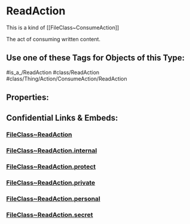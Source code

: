 ﻿---
limit: 9
mapWithTag: true
excludes: 
icon: link-2
version: "2.0"
tagNames:
  - class/ReadAction
  - class/Thing/Action/ConsumeAction/ReadAction
  - is_a_/ReadAction
  - schema-org/ReadAction
tags:
  - class/FileClass
  - class/ReadAction
  - is_a_/ReadAction
  - class/Thing/Action/ConsumeAction/ReadAction
extends: FileClass~Thing/FileClass~Action/FileClass~ConsumeAction
fields: []
---

# ReadAction
This is a kind of [[FileClass~ConsumeAction]]

The act of consuming written content.


## Use one of these Tags for Objects of this Type:

#is_a_/ReadAction
#class/ReadAction
#class/Thing/Action/ConsumeAction/ReadAction

## Properties:



## Confidential Links & Embeds: 

### [FileClass~ReadAction](/_public/fileClass/FileClass~Thing/FileClass~Action/FileClass~ConsumeAction/FileClass~ReadAction.md) 

### [FileClass~ReadAction.internal](/_internal/fileClass/FileClass~Thing/FileClass~Action/FileClass~ConsumeAction/FileClass~ReadAction.internal.md) 

### [FileClass~ReadAction.protect](/_protect/fileClass/FileClass~Thing/FileClass~Action/FileClass~ConsumeAction/FileClass~ReadAction.protect.md) 

### [FileClass~ReadAction.private](/_private/fileClass/FileClass~Thing/FileClass~Action/FileClass~ConsumeAction/FileClass~ReadAction.private.md) 

### [FileClass~ReadAction.personal](/_personal/fileClass/FileClass~Thing/FileClass~Action/FileClass~ConsumeAction/FileClass~ReadAction.personal.md) 

### [FileClass~ReadAction.secret](/_secret/fileClass/FileClass~Thing/FileClass~Action/FileClass~ConsumeAction/FileClass~ReadAction.secret.md) 
